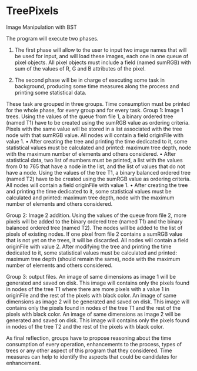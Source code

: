 # TreePixels
Image Manipulation with BST

The program will execute two phases.
1. The first phase will allow to the user to input two image names that will be used for input, and will load these images, each one in one queue of pixel objects. All pixel objects must include a field (named sumRGB) with sum of the values of R, G and B attributes of the pixel.

2. The second phase will be in charge of executing some task in background, producing some time measures along the process and printing some statistical data.

These task are grouped in three groups. Time consumption must be printed for the whole phase, for every group and for every task. 
  Group 1: Image 1 trees. Using the values of the queue from file 1, a binary ordered tree (named T1) have to be created using the sumRGB value as ordering criteria. Pixels with the same value will be stored in a list associated with the tree node with that sumRGB value. All nodes will contain a field originFile with value 1.
    • After creating the tree and printing the time dedicated to it, some statistical values must be calculated and printed: maximum tree depth, node with the maximum number of elements and others considered.
    • After statistical data, two list of numbers must be printed, a list with the values from 0 to 765 that have a node in the list, and the list of values that do not have a node. Using the values of the tree T1, a binary balanced ordered tree (named T2) have to be created using the sumRGB value as ordering criteria. All nodes will contain a field originFile with value 1.
    • After creating the tree and printing the time dedicated to it, some statistical values must be calculated and printed: maximum tree depth, node with the maximum number of elements and others considered.

  Group 2: Image 2 addition. Using the values of the queue from file 2, more pixels will be added to the binary ordered tree (named T1) and the binary balanced ordered tree (named T2). The nodes will be added to the list of pixels of existing nodes. If one pixel from file 2 contains a sumRGB value that is not yet on the trees, it will be discarded. All nodes will contain a field originFile with value 2.
  After modifying the tree and printing the time dedicated to it, some statistical values must be calculated and printed: maximum tree depth (should remain the
same), node with the maximum number of elements and others considered.

  Group 3: output files. An image of same dimensions as image 1 will be generated and saved on disk. This image will contains only the pixels found in nodes of the tree T1 where there are more pixels with a value 1 in originFile and the rest of the pixels with black color. An image of same dimensions as image 2 will be generated and saved on disk. This image will contains only the pixels found in nodes of the tree T1 and the rest of the pixels with black color. An image of same dimensions as image 2 will be generated and saved on disk. This image will contains only the pixels found in nodes of the tree T2 and the rest of the pixels with black color.

  As final reflection, groups have to propose reasoning about the time consumption of every operation, enhancements to the process, types of trees or any other aspect of this program that they considered. Time measures can help to identify the aspects that could be candidates for enhancement.

